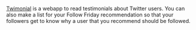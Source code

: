 [Twimonial](http://twimonial.appspot.com) is a webapp to read testimonials about Twitter users. You can also make a list for your Follow Friday recommendation so that your followers get to know why a user that you recommend should be followed.